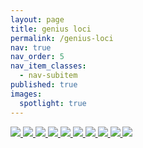 ```yaml
---
layout: page
title: genius loci
permalink: /genius-loci
nav: true
nav_order: 5
nav_item_classes:
  - nav-subitem
published: true
images:
  spotlight: true
---
```


<div class="spotlight-group spotlight-flex">
    <a class="spotlight" href="/photography/assets/img/genius_loci/gh_01.jpg">
        <img src="/photography/assets/img/genius_loci/gh_01-480.webp" />
    </a>
    <span class="flex-divider"></span>
    <a class="spotlight" href="/photography/assets/img/genius_loci/gh_02.jpg">
        <img src="/photography/assets/img/genius_loci/gh_02-480.webp" />
    </a>
    <a class="spotlight" href="/photography/assets/img/genius_loci/gh_03.jpg">
        <img src="/photography/assets/img/genius_loci/gh_03-480.webp" />
    </a>
    <a class="spotlight" href="/photography/assets/img/genius_loci/gh_04.jpg">
        <img src="/photography/assets/img/genius_loci/gh_04-480.webp" />
    </a>
    <a class="spotlight" href="/photography/assets/img/genius_loci/gh_05.jpg">
        <img src="/photography/assets/img/genius_loci/gh_05-480.webp" />
    </a>
    <a class="spotlight" href="/photography/assets/img/genius_loci/gh_06.jpg">
        <img src="/photography/assets/img/genius_loci/gh_06-480.webp" />
    </a>
    <a class="spotlight" href="/photography/assets/img/genius_loci/gh_07.jpg">
        <img src="/photography/assets/img/genius_loci/gh_07-480.webp" />
    </a>
    <a class="spotlight" href="/photography/assets/img/genius_loci/gh_08.jpg">
        <img src="/photography/assets/img/genius_loci/gh_08-480.webp" />
    </a>
    <a class="spotlight" href="/photography/assets/img/genius_loci/gh_09.jpg">
        <img src="/photography/assets/img/genius_loci/gh_09-480.webp" />
    </a>
    <a class="spotlight" href="/photography/assets/img/genius_loci/gh_10.jpg">
        <img src="/photography/assets/img/genius_loci/gh_10-480.webp" />
    </a>
    
</div>
